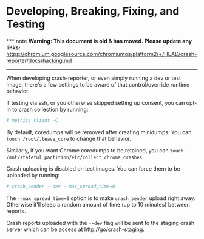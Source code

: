 # Developing, Breaking, Fixing, and Testing

*** note
**Warning: This document is old & has moved.  Please update any links:**<br>
https://chromium.googlesource.com/chromiumos/platform2/+/HEAD/crash-reporter/docs/hacking.md
***

When developing crash-reporter, or even simply running a dev or test image,
there's a few settings to be aware of that control/override runtime behavior.

If testing via ssh, or you otherwise skipped setting up consent, you can opt-in
to crash collection by running:
```sh
# metrics_client -C
```

By default, coredumps will be removed after creating minidumps.
You can `touch /root/.leave_core` to change that behavior.

Similarly, if you want Chrome coredumps to be retained, you can `touch
/mnt/stateful_partition/etc/collect_chrome_crashes`.

Crash uploading is disabled on test images.
You can force them to be uploaded by running:
```sh
# crash_sender --dev --max_spread_time=0
```

The `--max_spread_time=0` option is to make `crash_sender` upload right away.
Otherwise it'll sleep a random amount of time (up to 10 minutes) between
reports.

Crash reports uploaded with the `--dev` flag will be sent to the staging crash
server which can be access at http://go/crash-staging.
